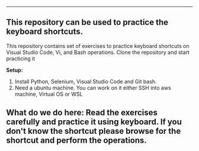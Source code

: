 --------
This repository can be used to practice the keyboard shortcuts.
--------

This repository contains set of exercises to practice keyboard shortcuts on Visual Studio Code, Vi, and Bash operations. Clone the repository and start practicing it


**Setup:**
1. Install Python, Selenium, Visual Studio Code and Git bash.
2. Need a ubuntu machine. You can work on it either SSH into aws machine, Virtual OS or WSL

**What do we do here:**
Read the exercises carefully and practice it using keyboard. If you don't know the shortcut please browse for the shortcut and perform the operations.
------
